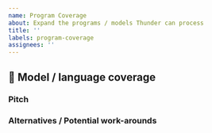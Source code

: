 ```yaml
---
name: Program Coverage
about: Expand the programs / models Thunder can process
title: ''
labels: program-coverage
assignees: ''
---
```


## 🚀 Model / language coverage

<!-- A clear and concise description of the code construct you want to support -->

### Pitch

<!-- A clear and concise description of the impact (what models are enabled etc.) to help us prioritize coverage. -->

### Alternatives / Potential work-arounds

<!-- If you have thoughts on working around the issue or alternative functionality to achieve your goal, we would be keen to hear them.  >

### Minimal Repro

<!-- A minimal reproduction to demonstrate the current error message. -->
